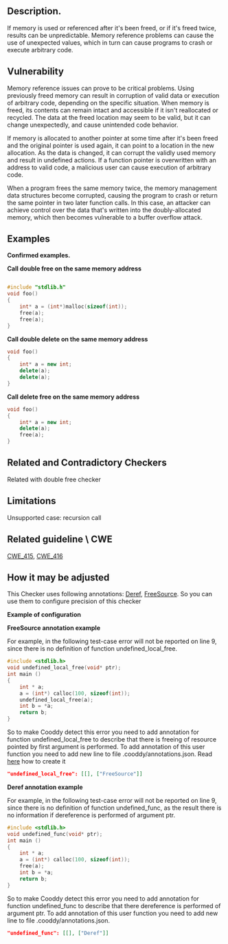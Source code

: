 ## Description.

If memory is used or referenced after it's been freed, or if it's freed twice, results can be unpredictable. Memory reference problems can cause the use of unexpected values, which in turn can cause programs to crash or execute arbitrary code.

## Vulnerability

Memory reference issues can prove to be critical problems. Using previously freed memory can result in corruption of valid data or execution of arbitrary code, depending on the specific situation. When memory is freed, its contents can remain intact and accessible if it isn't reallocated or recycled. The data at the freed location may seem to be valid, but it can change unexpectedly, and cause unintended code behavior.

If memory is allocated to another pointer at some time after it's been freed and the original pointer is used again, it can point to a location in the new allocation. As the data is changed, it can corrupt the validly used memory and result in undefined actions. If a function pointer is overwritten with an address to valid code, a malicious user can cause execution of arbitrary code.

When a program frees the same memory twice, the memory management data structures become corrupted, causing the program to crash or return the same pointer in two later function calls. In this case, an attacker can achieve control over the data that's written into the doubly-allocated memory, which then becomes vulnerable to a buffer overflow attack.

## Examples

**Confirmed examples.**

**Call double free on the same memory address**

```cpp

#include "stdlib.h" 
void foo()
{
    int* a = (int*)malloc(sizeof(int));
    free(a);
    free(a);
}
```

**Call double delete on the same memory address**

```cpp
void foo()
{
    int* a = new int;
    delete(a);
    delete(a);
}
```

**Call delete free on the same memory address**

```cpp
void foo()
{
    int* a = new int;
    delete(a);
    free(a);
}
```

## Related and Contradictory Checkers

Related with double free checker

## Limitations

Unsupported case: recursion call

## Related guideline \ CWE

[CWE_415](https://cwe.mitre.org/data/definitions/415.md), [CWE_416](https://cwe.mitre.org/data/definitions/416.md)

## How it may be adjusted

This Checker uses following annotations: [Deref](Annotations.md), [FreeSource](Annotations.md). So you can use them to configure precision of this checker

**Example of configuration**

**FreeSource annotation example**

For example, in the following test-case error will not be reported on line 9, since there is no definition of function undefined_local_free.

```cpp
#include <stdlib.h>
void undefined_local_free(void* ptr);
int main ()
{
    int * a;
    a = (int*) calloc(100, sizeof(int));
    undefined_local_free(a);
    int b = *a;
    return b;
}
```

So to make Cooddy detect this error you need to add annotation for function undefined_local_free to describe that there is freeing of resource pointed by first argument is performed. To add annotation of this user function you need to add new line to file .cooddy/annotations.json. Read [here](Annotations.md) how to create it

```json
"undefined_local_free": [[], ["FreeSource"]]
```

**Deref annotation example**

For example, in the following test-case error will not be reported on line 9, since there is no definition of function undefined_func, as the result there is no information if dereference is performed of argument ptr.

```cpp
#include <stdlib.h>
void undefined_func(void* ptr);
int main ()
{
    int * a;
    a = (int*) calloc(100, sizeof(int));
    free(a);
    int b = *a;
    return b;
}
```

So to make Cooddy detect this error you need to add annotation for function undefined_func to describe that there dereference is performed of argument ptr. To add annotation of this user function you need to add new line to file .cooddy/annotations.json.

```json
"undefined_func": [[], ["Deref"]]
```
